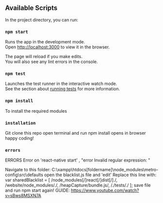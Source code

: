 ## Available Scripts

In the project directory, you can run:

### `npm start`

Runs the app in the development mode.<br />
Open [http://localhost:3000](http://localhost:3000) to view it in the browser.

The page will reload if you make edits.<br />
You will also see any lint errors in the console.

### `npm test`

Launches the test runner in the interactive watch mode.<br />
See the section about [running tests](https://facebook.github.io/create-react-app/docs/running-tests) for more information.

### `npm install`

To install the required modules

### `installation`

Git clone this repo
open terminal and run npm install
opens in browser
happy coding!

### `errors`

ERRORS Error on 'react-native start' , "error Invalid regular expression: "

Navigate to this folder: C:\xampp\htdocs[foldername]\node_modules\metro-config\src\defaults
open the blacklist.js file and 'edit'
Replace this line with: var sharedBlacklist = [ /node_modules[/]react[/]dist[/]./, /website/node_modules/./, /heapCapture/bundle.js/, /./tests/./ ]; save file and run npm start again!
GUIDE: https://www.youtube.com/watch?v=sBws8MSXN7A



